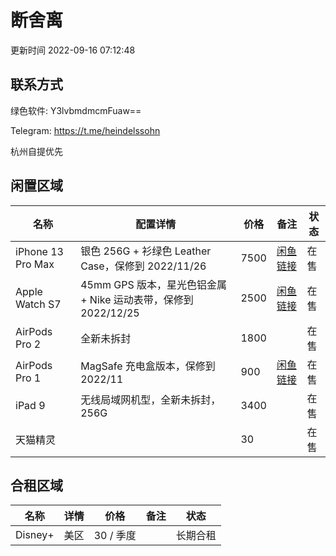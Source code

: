 <!--
 * @Author: Frank Chu
 * @Date: 2022-09-16 07:09:29
 * @LastEditors: Frank Chu
 * @LastEditTime: 2022-09-16 07:37:02
 * @FilePath: /yongfrank.github.io/second-hand.md
 * @Description: 
 * 
 * Copyright (c) 2022 by Frank Chu, All Rights Reserved. 
-->

# 断舍离

更新时间 2022-09-16 07:12:48

## 联系方式

绿色软件: Y3lvbmdmcmFuaw==

Telegram: <https://t.me/heindelssohn>

杭州自提优先

## 闲置区域

| 名称 | 配置详情 | 价格 | 备注 | 状态 |
|-|-|-|-|-|
| iPhone 13 Pro Max | 银色 256G + 衫绿色 Leather Case，保修到 2022/11/26 | 7500 | [闲鱼链接](https://m.tb.cn/h.U1g0WpP?tk=mFdB2wtTkhN)| 在售 |
| Apple Watch S7 | 45mm GPS 版本，星光色铝金属 + Nike 运动表带，保修到 2022/12/25 | 2500 | [闲鱼链接](https://m.tb.cn/h.UXVNHFB?tk=kisr2wtSUJt) | 在售 |
| AirPods Pro 2|全新未拆封| 1800 ||在售|
| AirPods Pro 1 | MagSafe 充电盒版本，保修到 2022/11 | 900 | [闲鱼链接](https://m.tb.cn/h.UXVm8Fo?tk=iTg22wtTiQT)| 在售 |
| iPad 9 | 无线局域网机型，全新未拆封，256G | 3400 | | 在售|
| 天猫精灵 | |30||在售|

## 合租区域

| 名称 | 详情 | 价格 | 备注 | 状态 |
|-|-|-|-|-|
| Disney+ | 美区| 30 / 季度|| 长期合租 |
